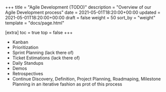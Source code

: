 +++
title = "Agile Development (TODO)"
description = "Overview of our Agile Development process"
date = 2021-05-01T18:20:00+00:00
updated = 2021-05-01T18:20:00+00:00
draft = false
weight = 50
sort_by = "weight"
template = "docs/page.html"

[extra]
toc = true
top = false
+++

* Kanban
* Prioritization
* Sprint Planning (lack there of)
* Ticket Estimations (lack there of)
* Daily Standups
* Demos
* Retrospectives
* Continue Discovery, Definition, Project Planning, Roadmaping, Milestone Planning in an iterative fashion as prot of this process
